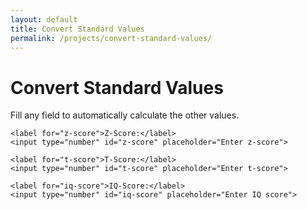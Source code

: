 ```yaml
---
layout: default
title: Convert Standard Values
permalink: /projects/convert-standard-values/
---
```


<div id="converter-app">
    <h1>Convert Standard Values</h1>
    <p>Fill any field to automatically calculate the other values.</p>

    <label for="z-score">Z-Score:</label>
    <input type="number" id="z-score" placeholder="Enter z-score">

    <label for="t-score">T-Score:</label>
    <input type="number" id="t-score" placeholder="Enter t-score">

    <label for="iq-score">IQ-Score:</label>
    <input type="number" id="iq-score" placeholder="Enter IQ score">
</div>

<script src="/assets/js/convert-standard-values.js"></script>

